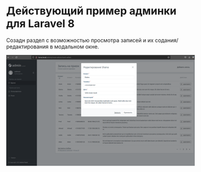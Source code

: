 # Действующий пример админки для Laravel 8 
Созадн раздел с возможностью просмотра записей и их содания/редактирования в модальном окне.

![](https://github.com/kembrick/orchidTestAdmin/blob/main/orchidAdminScreen.png)
